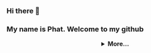 ### Hi there 👋
### My name is Phat. Welcome to my github

<details align="center">
<summary>
    <strong>More...</strong>
</summary>

![](https://i.imgur.com/waxVImv.png)
### About me
- 🇻🇳 I’m  from Vietnam.
- 📖 I'm a student in University of Economics Ho Chi Minh City with major is Software Enginering.
- 🔭 I’m currently working on Website Projects and continue to develop to create new things.
- 🌱 I’m currently learning Java, Python, C#, PHP... anything because i always ready study new technology.
- 📫 How to reach me: just by Email or Linkedin below.
- ⚡ Fun fact: I love coding, playing basketball, rap, singing, and reading book.


# 📊GitHub Stats :
![](https://github-readme-stats.vercel.app/api?username=phatleework7&theme=radical&hide_border=false&include_all_commits=false&count_private=false)<br>
![](https://github-readme-stats.vercel.app/api/top-langs/?username=phatleework7&theme=radical&hide_border=false&include_all_commits=false&count_private=false&layout=compact)

### ✍️Random Dev Quote
![](https://quotes-github-readme.vercel.app/api?type=horizontal&theme=light)

---
### 🌐You can contact with me by:
phatlee.work7@gmail.com

### 🏆 GitHub Trophies
![](https://github-profile-trophy.vercel.app/?username=phatleework7&theme=flat&no-frame=false&no-bg=true&margin-w=4)
<hr>

</details>
  
